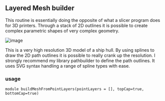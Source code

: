 ## Layered Mesh builder

This routine is essentially doing the opposite of what a slicer program does for 3D printers. Through a stack of 2D outlines it is possible to create complex parametric shapes of very  complex geometry.

![image](https://user-images.githubusercontent.com/1192916/194210768-0d9f865b-5b37-4c64-922b-d006413401e4.png)

This is a very high resolution 3D model of a ship hull. By using splines to draw the 2D path outlines it is possible to really crank up the resolution.
I strongly recommend my library pathbuilder to define the path outlines. It uses SVG syntax handling a range of spline types with ease.

### usage
```
module buildMeshFromPointLayers(pointLayers = [], topCap=true, bottomCap=true)
```



